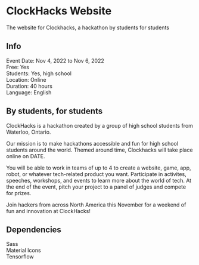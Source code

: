 # ClockHacks Website

The website for Clockhacks, a hackathon by students for students

## Info

Event Date: Nov 4, 2022 to Nov 6, 2022<br/>
Free: Yes<br/>
Students: Yes, high school<br/>
Location: Online<br/>
Duration: 40 hours<br/>
Language: English<br/>

## By students, for students

ClockHacks is a hackathon created by a group of high school students from Waterloo, Ontario.

Our mission is to make hackathons accessible and fun for high school students around the world. Themed around time, Clockhacks will take place online on DATE.

You will be able to work in teams of up to 4 to create a website, game, app, robot, or whatever tech-related product you want. Participate in activites, speeches, workshops, and events to learn more about the world of tech. At the end of the event, pitch your project to a panel of judges and compete for prizes.

Join hackers from across North America this November for a weekend of fun and innovation at ClockHacks!


## Dependencies

Sass<br/>
Material Icons<br/>
Tensorflow<br/>
